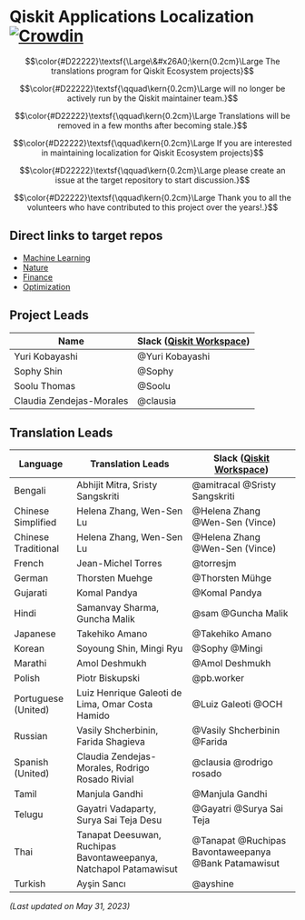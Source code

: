 # Qiskit Applications Localization [![Crowdin](https://badges.crowdin.net/qiskit-docs/localized.svg)](https://crowdin.com/project/qiskit-docs)

$$\color{#D22222}\textsf{\Large\&#x26A0;\kern{0.2cm}\Large The translations program for Qiskit Ecosystem projects}$$

$$\color{#D22222}\textsf{\qquad\kern{0.2cm}\Large will no longer be actively run by the Qiskit maintainer team.}$$

$$\color{#D22222}\textsf{\qquad\kern{0.2cm}\Large Translations will be removed in a few months after becoming stale.}$$

$$\color{#D22222}\textsf{\qquad\kern{0.2cm}\Large If you are interested in maintaining localization for Qiskit Ecosystem projects}$$

$$\color{#D22222}\textsf{\qquad\kern{0.2cm}\Large please create an issue at the target repository to start discussion.}$$

$$\color{#D22222}\textsf{\qquad\kern{0.2cm}\Large Thank you to all the volunteers who have contributed to this project over the years!.}$$

## Direct links to target repos

* [Machine Learning](https://github.com/qiskit-community/qiskit-machine-learning/issues)
* [Nature](https://github.com/qiskit-community/qiskit-nature/issues)
* [Finance](https://github.com/qiskit-community/qiskit-finance/issues)
* [Optimization](https://github.com/qiskit-community/qiskit-optimization/issues)


## Project Leads

| Name | Slack ([Qiskit Workspace](http://ibm.co/joinqiskitslack)) |
| ---    | --- |
| Yuri Kobayashi | @Yuri Kobayashi |
| Sophy Shin | @Sophy |
| Soolu Thomas | @Soolu |
| Claudia Zendejas-Morales | @clausia |


## Translation Leads

| **Language** | **Translation Leads** | **Slack ([Qiskit Workspace](http://ibm.co/joinqiskitslack))** |
| ---     | ---    | --- |
| Bengali | Abhijit Mitra, Sristy Sangskriti |  @amitracal @Sristy Sangskriti  |
| Chinese Simplified | Helena Zhang, Wen-Sen Lu |  @Helena Zhang @Wen-Sen (Vince)  |
| Chinese Traditional | Helena Zhang, Wen-Sen Lu |  @Helena Zhang @Wen-Sen (Vince)  |
| French | Jean-Michel Torres | @torresjm |
| German | Thorsten Muehge | @Thorsten Mühge |
| Gujarati | Komal Pandya | @Komal Pandya |
| Hindi | Samanvay Sharma, Guncha Malik | @sam @Guncha Malik |
| Japanese | Takehiko Amano | @Takehiko Amano |
| Korean | Soyoung Shin, Mingi Ryu | @Sophy @Mingi|
| Marathi | Amol Deshmukh | @Amol Deshmukh |
| Polish | Piotr Biskupski | @pb.worker |
| Portuguese (United) | Luiz Henrique Galeoti de Lima, Omar Costa Hamido | @Luiz Galeoti @OCH |
| Russian | Vasily Shcherbinin, Farida Shagieva | @Vasily Shcherbinin @Farida |
| Spanish (United) | Claudia Zendejas-Morales, Rodrigo Rosado Rivial  | @clausia @rodrigo rosado |
| Tamil | Manjula Gandhi | @Manjula Gandhi |
| Telugu| Gayatri Vadaparty, Surya Sai Teja Desu | @Gayatri @Surya Sai Teja |
| Thai | Tanapat Deesuwan, Ruchipas Bavontaweepanya, Natchapol Patamawisut | @Tanapat @Ruchipas Bavontaweepanya @Bank Patamawisut |
| Turkish | Ayşin Sancı | @ayshine |

*(Last updated on May 31, 2023)*
